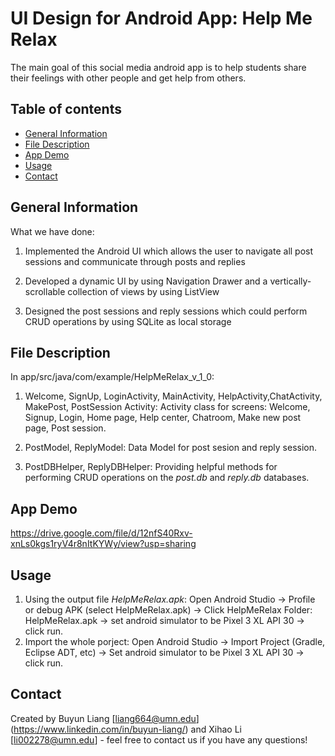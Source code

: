 # UI Design for Android App: Help Me Relax
The main goal of this social media android app is to help students share their feelings with other people and get help from others.

## Table of contents
* [General Information](#general-information)
* [File Description](#file-description)
* [App Demo](#app-demo)
* [Usage](#usage)
* [Contact](#contact)

## General Information
What we have done:

1. Implemented the Android UI which allows the user to navigate all post sessions and communicate through posts and replies

2. Developed a dynamic UI by using Navigation Drawer and a vertically-scrollable collection of views by using ListView

3. Designed the post sessions and reply sessions which could perform CRUD operations by using SQLite as local storage

## File Description
In app/src/java/com/example/HelpMeRelax_v_1_0:

1. Welcome, SignUp, LoginActivity, MainActivity, HelpActivity,ChatActivity, MakePost, PostSession Activity: Activity class for screens: Welcome, Signup, Login, Home page, Help center, Chatroom, Make new post page, Post session.

2. PostModel, ReplyModel: Data Model for post sesion and reply session. 

3. PostDBHelper, ReplyDBHelper: Providing helpful methods for performing CRUD operations on the *post.db* and *reply.db* databases.
 

## App Demo 

https://drive.google.com/file/d/12nfS40Rxv-xnLs0kgs1ryV4r8nItKYWy/view?usp=sharing

## Usage
1. Using the output file *HelpMeRelax.apk*: Open Android Studio -> Profile or debug APK (select HelpMeRelax.apk) -> Click HelpMeRelax Folder: HelpMeRelax.apk -> set android simulator to be Pixel 3 XL API 30 -> click run.
2. Import the whole porject: Open Android Studio -> Import Project (Gradle, Eclipse ADT, etc) -> Set android simulator to be Pixel 3 XL API 30 -> click run.


## Contact
Created by Buyun Liang [liang664@umn.edu] (https://www.linkedin.com/in/buyun-liang/) and Xihao Li [li002278@umn.edu] - feel free to contact us if you have any questions!
